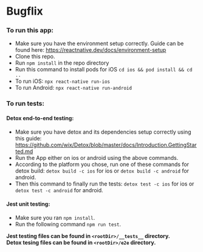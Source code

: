 # Bugflix

### To run this app:

- Make sure you have the environment setup correctly. Guide can be found here: https://reactnative.dev/docs/environment-setup
- Clone this repo.
- Run `npm install` in the repo directory
- Run this command to install pods for iOS `cd ios && pod install && cd ..`
- To run iOS: `npx react-native run-ios`
- To run Android: `npx react-native run-android`


### To run tests:

#### Detox end-to-end testing:

- Make sure you have detox and its dependencies setup correctly using this guide: https://github.com/wix/Detox/blob/master/docs/Introduction.GettingStarted.md
- Run the App either on ios or android using the above commands.
- According to the platform you chose, run one of these commands for detox build: `detox build -c ios` for ios or `detox build -c android` for android.
- Then this command to finally run the tests: `detox test -c ios` for ios or `detox test -c android` for android.


#### Jest unit testing:

- Make sure you ran `npm install`.
- Run the following command `npm run test`.




**Jest testing files can be found in `<rootDir>/__tests__` directory. <br />
Detox tesing files can be found in `<rootDir>/e2e` directory.**
